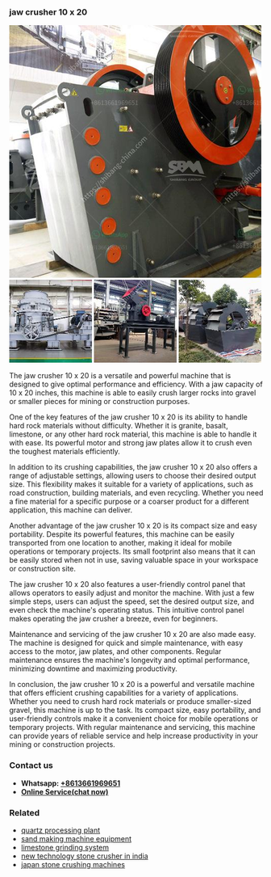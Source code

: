 <h3>jaw crusher 10 x 20</h3><img src='1708663253.jpg' alt=''><p>The jaw crusher 10 x 20 is a versatile and powerful machine that is designed to give optimal performance and efficiency. With a jaw capacity of 10 x 20 inches, this machine is able to easily crush larger rocks into gravel or smaller pieces for mining or construction purposes.</p><p>One of the key features of the jaw crusher 10 x 20 is its ability to handle hard rock materials without difficulty. Whether it is granite, basalt, limestone, or any other hard rock material, this machine is able to handle it with ease. Its powerful motor and strong jaw plates allow it to crush even the toughest materials efficiently.</p><p>In addition to its crushing capabilities, the jaw crusher 10 x 20 also offers a range of adjustable settings, allowing users to choose their desired output size. This flexibility makes it suitable for a variety of applications, such as road construction, building materials, and even recycling. Whether you need a fine material for a specific purpose or a coarser product for a different application, this machine can deliver.</p><p>Another advantage of the jaw crusher 10 x 20 is its compact size and easy portability. Despite its powerful features, this machine can be easily transported from one location to another, making it ideal for mobile operations or temporary projects. Its small footprint also means that it can be easily stored when not in use, saving valuable space in your workspace or construction site.</p><p>The jaw crusher 10 x 20 also features a user-friendly control panel that allows operators to easily adjust and monitor the machine. With just a few simple steps, users can adjust the speed, set the desired output size, and even check the machine's operating status. This intuitive control panel makes operating the jaw crusher a breeze, even for beginners.</p><p>Maintenance and servicing of the jaw crusher 10 x 20 are also made easy. The machine is designed for quick and simple maintenance, with easy access to the motor, jaw plates, and other components. Regular maintenance ensures the machine's longevity and optimal performance, minimizing downtime and maximizing productivity.</p><p>In conclusion, the jaw crusher 10 x 20 is a powerful and versatile machine that offers efficient crushing capabilities for a variety of applications. Whether you need to crush hard rock materials or produce smaller-sized gravel, this machine is up to the task. Its compact size, easy portability, and user-friendly controls make it a convenient choice for mobile operations or temporary projects. With regular maintenance and servicing, this machine can provide years of reliable service and help increase productivity in your mining or construction projects.</p><h3>Contact us</h3><ul><li><strong>Whatsapp:&nbsp;<a href="https://wa.me/8613661969651">+8613661969651</a></strong></li><li><a href="https://swt.shibang-china.com/?git&amp;zhl&amp;jaw crusher 10 x 20"><strong>Online Service(chat now)</strong></a></li></ul><h3>Related</h3><ul><li><a href='quartz processing plant.md'>quartz processing plant</a></li><li><a href='sand making machine equipment.md'>sand making machine equipment</a></li><li><a href='limestone grinding system.md'>limestone grinding system</a></li><li><a href='new technology stone crusher in india.md'>new technology stone crusher in india</a></li><li><a href='japan stone crushing machines.md'>japan stone crushing machines</a></li></ul>